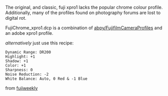 The original, and classic, fuji xpro1 lacks the popular chrome colour profile. Additionally, many of the profiles found on photography forums are lost to digital rot.

FujiChrome_xpro1.dcp is a combination of 
[abpy/FujifilmCameraProfiles](https://github.com/abpy/FujifilmCameraProfiles) and an adobe xpro1 profile.

*alternatively* just use this recipe:

```PRO Neg. Std
Dynamic Range: DR200
Highlight: +1
Shadow: +1
Color: +1
Sharpness: 0
Noise Reduction: -2
White Balance: Auto, 0 Red & -1 Blue
```

from [fujiweekly](https://fujixweekly.com/2020/04/10/classic-chrome-for-those-who-dont-have-it-x-trans-i/)
